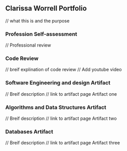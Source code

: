 ## Clarissa Worrell Portfolio

// what this is and the purpose 

### Profession Self-assessment

// Professional review

### Code Review

// breif explination of code review
// Add youtube video

### Software Engineering and design Artifact

// Breif description
// link to artifact page
Artifact one

### Algorithms and Data Structures Artifact

// Breif description
// link to artifact page
Artifact two

### Databases Artifact

// Breif description
// link to artifact page
Artifact three


